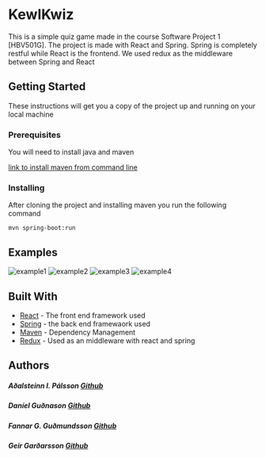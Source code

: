 # KewlKwiz

This is a simple quiz game made in the course Software Project 1 [HBV501G].
The project is made with React and Spring.
Spring is completely restful while React is the frontend.
We used redux as the middleware between Spring and React

## Getting Started

These instructions will get you a copy of the project up and running on your local machine 

### Prerequisites

You will need to install java and maven

[link to install maven from command line](https://www.vultr.com/docs/how-to-install-apache-maven-on-ubuntu-16-04)


### Installing

After cloning the project and installing maven
you run the following command 
```
mvn spring-boot:run
```

## Examples

![example1](https://raw.githubusercontent.com/Adalsteinn95/CodeFriends/reactV2/picture_example/Screenshot%20from%202018-01-05%2012-55-39.png)
![example2](https://raw.githubusercontent.com/Adalsteinn95/CodeFriends/reactV2/picture_example/Screenshot%20from%202018-01-05%2012-56-02.png )
![example3](https://raw.githubusercontent.com/Adalsteinn95/CodeFriends/reactV2/picture_example/Screenshot%20from%202018-01-05%2012-56-23.png )
![example4](https://raw.githubusercontent.com/Adalsteinn95/CodeFriends/reactV2/picture_example/Screenshot%20from%202018-01-05%2012-56-39.png )

## Built With

* [React](https://reactjs.org/) - The front end framework used
* [Spring](https://spring.io/) - the back end framewaork used
* [Maven](https://maven.apache.org/) - Dependency Management
* [Redux](https://redux.js.org/) - Used as an middleware with react and spring 


## Authors

##### **Aðalsteinn I. Pálsson** [Github](https://github.com/Adalsteinn95)
##### **Daníel Guðnason** [Github](https://github.com/DanniGudna)
##### **Fannar G. Guðmundsson** [Github](https://github.com/fgg2)
##### **Geir Garðarsson** [Github](https://github.com/geirgardarsson)


